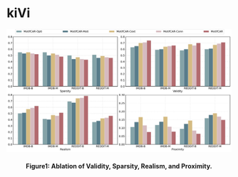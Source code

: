 # kiVi


![image](Figure1.jpg)
<h4 align = "center">Figure1: Ablation of Validity, Sparsity, Realism, and Proximity.</h4>
<!----------#### Figure1: Ablation study with Sparsity, Validity, Realism, and Proximity.------------>
